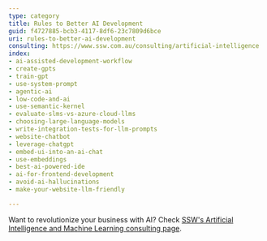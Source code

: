 ```yaml
---
type: category
title: Rules to Better AI Development
guid: f4727885-bcb3-4117-8df6-23c7809d6bce
uri: rules-to-better-ai-development
consulting: https://www.ssw.com.au/consulting/artificial-intelligence
index:
- ai-assisted-development-workflow
- create-gpts
- train-gpt
- use-system-prompt
- agentic-ai
- low-code-and-ai
- use-semantic-kernel
- evaluate-slms-vs-azure-cloud-llms
- choosing-large-language-models
- write-integration-tests-for-llm-prompts
- website-chatbot
- leverage-chatgpt
- embed-ui-into-an-ai-chat
- use-embeddings
- best-ai-powered-ide
- ai-for-frontend-development
- avoid-ai-hallucinations
- make-your-website-llm-friendly

---
```


Want to revolutionize your business with AI? Check [SSW's Artificial Intelligence and Machine Learning consulting page](https://www.ssw.com.au/consulting/artificial-intelligence).
